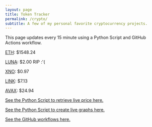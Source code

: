 ```yaml
---
layout: page
title: Token Tracker
permalink: /crypto/
subtitle: A few of my personal favorite cryptocurrency projects.
---
```


 This page updates every 15 minute using a Python Script and GitHub Actions workflow.


<!--BEGINCRYPTOINPUT-->
[ETH](https://smfxfc.github.io/crypto/eth.html): $1548.24

[LUNA](https://smfxfc.github.io/crypto/luna.html): $2.00 RIP :'(

[XNO](https://smfxfc.github.io/crypto/xno.html): $0.97

[LINK](https://smfxfc.github.io/crypto/link.html): $7.13

[AVAX](https://smfxfc.github.io/crypto/avax.html): $24.94

<!--ENDCRYPTOINPUT-->
 
 
[See the Python Script to retrieve live price here.](https://github.com/smfxfc/smfxfc.github.io/blob/master/src/get_cryptos.py)

[See the Python Script to create live graphs here.](https://github.com/smfxfc/smfxfc.github.io/blob/master/src/graph_crypto.py)

[See the GitHub workflows here.](https://github.com/smfxfc/smfxfc.github.io/blob/master/.github/workflows/)
